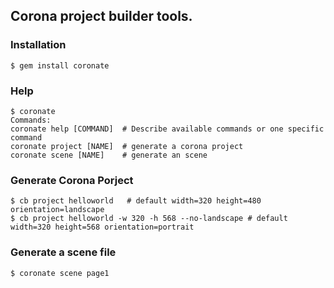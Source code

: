 ## Corona project builder tools.


### Installation

    $ gem install coronate 

### Help

    $ coronate 
    Commands:
    coronate help [COMMAND]  # Describe available commands or one specific command
  	coronate project [NAME]  # generate a corona project
  	coronate scene [NAME]    # generate an scene

### Generate Corona Porject

    $ cb project helloworld   # default width=320 height=480 orientation=landscape
    $ cb project helloworld -w 320 -h 568 --no-landscape # default width=320 height=568 orientation=portrait 
    
### Generate a scene file

    $ coronate scene page1
    
